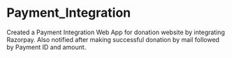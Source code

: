 # Payment_Integration
Created a Payment Integration Web App for donation website by integrating Razorpay. 
Also notified after making successful donation by mail followed by Payment ID and amount.

